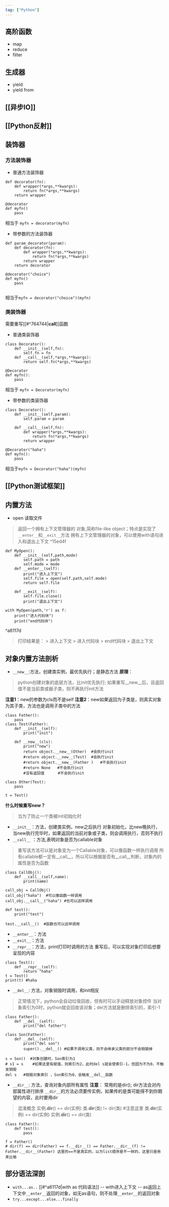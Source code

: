 ```yaml
---
tag: ["Python"]
---
```


## 高阶函数
- map
- reduce
- filter

## 生成器
- yield
- yield from

## [[异步IO]]
## [[Python反射]]
## 装饰器
### 方法装饰器
- 普通方法装饰器
```
def decorator(fn):
	def wrapper(*args,**kwargs):
		return fn(*args,**kwargs)
	return wrapper

@decorator
def myfn()
	pass
```
相当于 `myfn = decorator(myfn)`
- 带参数的方法装饰器
```
def param_decorator(param):
	def decorator(fn):
		def wrapper(*args,**kwargs):
			return fn(*args,**kwargs)
		return wrapper
	return decorator

@decorator("choice")
def myfn()
	pass
	
```
相当于`myfn = decorator("choice")(myfn)`
### 类装饰器
需要重写[[#^764744|__call__]]函数
- 普通类装饰器
```
class Decorator():
	def __init__(self,fn):
		self.fn = fn
	def __call__(self,*args,**kwargs):
		return self.fn(*args,**kwargs)

@Decorator
def myfn():
	pass
```
相当于 `myfn = Decorator(myfn)`
- 带参数的类装饰器
```
class Decorator():
	def __init__(self,param):
		self.param = param
	
	def __call__(self,fn):
		def wrapper(*args,**kwargs):
			return fn(*args,**kwargs)
		return wrapper

@Decorator("haha")
def myfn():
	pass
```
相当于`myfn = Decorator("haha")(myfn)`

## [[Python测试框架]]
## 内置方法
- open 读取文件
> 返回一个拥有上下文管理器的 对象,简称file-like object；特点是实现了`__enter__`和`__exit__`方法
> 拥有上下文管理器的对象，可以使用with语句进入和退出上下文 
^15ed4f

```
def MyOpen():
	def __init__(self,path,mode)
		self.path = path
		self.mode = mode
	def __enter__(self):
		print("进入上下文")
		self.file = open(self.path,self.mode)
		return self.file
	
	def __exit__(self):
		self.file.close()
		print("退出上下文")

with MyOpen(path,'r') as f:
	print("进入代码块")
	print("end代码块")
```

^a6117d

> 打印结果是：
	> 进入上下文
	> 进入代码块
	> end代码块
	> 退出上下文

## 对象内置方法剖析
- `__new__`:方法，创建类实例，最优先执行；是静态方法
**原理**：
> python创建对象的底层方法，比init优先执行;
> 如果重写__new__后，且返回值不是当前类或器子类，则不再执行init方法

**注意1**：new的参数为cls而不是self
**注意2**：new如果返回为子类是，则真实对象为其子类，方法也是调用子类中的方法
```
class Father():  
    pass
class Test(Father):  
    def __init__(self):  
        print("init")  
  
    def __new__(cls):  
        print("new")  
        return object.__new__(Other)  #会执行init
		#return object.__new__(Test)  #会执行init
		#return object.__new__(Father )   #不会执行init
		#return None   #不会执行init
		#没有返回值      #不会执行init
  
class Other(Test):  
    pass  
  
t = Test()
```
**什么时候重写new？**
> 当为了防止一个类被init初始化时
- `__init__`：方法，创建类实例，new之后执行
对象初始化，比new晚执行，当new执行完毕时，如果返回的当前对象或子类，则会调用执行，否则不执行
- `__call__` ：方法,表明对象是否为callable对象

> 重写该方法可以是对象变为一个Callable对象，可以像函数一样执行调用
> 所有callable都一定有__call__，所以可以根据是否有__call__判断，对象内的属性是否为函数
```
class CallObj():
	def __call__(self,name):
		print(name)
		
call_obj = CallObj()
call_obj("haha")  #可以像函数一样调用
call_obj.__call__("haha") #也可以这样调用

def test():
	print("test")
	
test.__call__()  #函数也可以这样调用
```
- `__enter__`：方法
- `__exit__`：方法
- `__repr__`：方法，print打印时调用的方法
重写后，可以实现对象打印后想要呈现的内容
```
class Test():
	def __repr__(self):
		return "haha"
t = Test()
print(t) #haha
```
- `__del__`: 方法，对象销毁时调用，和init相反
> 正常情况下，python会自动垃圾回收，但有时可以手动释放对象控件
> 当对象索引为0时，python就会回收该对象；del方法就是删除索引的，索引-1

```
class Father():
	def __del__(self):
		print("del father")

class Son(Father):
	def __del__(self):
		print("del son")
		super().__del__() #如果不调用父类，则不会继承父类的部分不会销毁掉
		
s = Son()  #对象创建时，Son索引为1
# s1 = s    #如果这里有赋值，则索引为2，此时del s就会使索引-1，但因为不为0，不触发销毁
del s   #销毁对象索引 ，Son索引为0，会触发__del__函数
```
- `__dir__`: 方法，查询对象内部所有属性
**注意**：
	常用的是dir();  dir方法会对内部属性进行排序
	`__dir__`的方法必须要传实例，如果传的是类可能得不到你期望的内容，此时要用dir
> 混淆概念
> 实例.__dir__() == dir(实例)
> 类.__dir__(类) != dir(类)   #注意这里
> 类.__dir__(实例) == dir(实例)
> 实例.__dir__() == dir(类)
```
class Father():
	def test():
		pass

f = Father()
# dir(f) == dir(Father) == f.__dir__() == Father.__dir__(f) != Father.__dir__(Father) 这里的==不是真实的，以为list顺序是不一样的，这里只是用来比喻

```


## 部分语法深剖
- `with...as..`
[[#^a6117d|with as 代码语法]]
-- with进入上下文
-- as返回上下文中`__enter__`返回的对象，如无as语句，则不处理`__enter__`的返回对象
- `try...except...else...finally`

